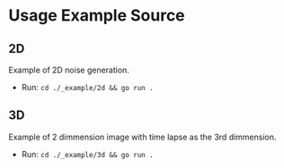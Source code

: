# Usage Example Source

## 2D

Example of 2D noise generation.

- Run: `cd ./_example/2d && go run .`

## 3D

Example of 2 dimmension image with time lapse as the 3rd dimmension.

- Run: `cd ./_example/3d && go run .`
